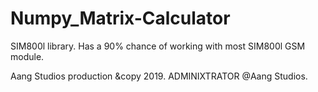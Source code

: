 # Numpy_Matrix-Calculator

SIM800l library. Has a 90% chance of working with most SIM800l GSM module.

Aang Studios production &copy 2019. 
ADMINIXTRATOR @Aang Studios.